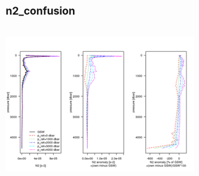 # n2_confusion

<br><br>
<img align="left" width="2000" src="_bookdown_files/bookdown_files/figure-html/n2_plot-1.png">

